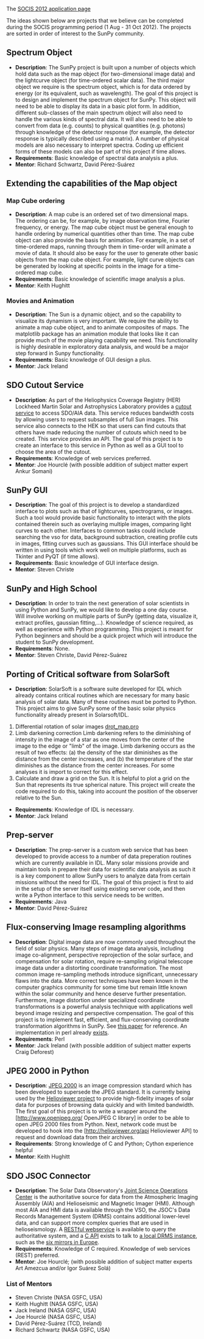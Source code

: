 The [SOCIS 2012 application page](https://github.com/sunpy/sunpy/wiki/SOCIS-2012)

The ideas shown below are projects that we believe can be completed during the SOCIS programming period (1 Aug - 31 Oct 2012).  The projects are sorted in order of interest to the SunPy community.

## Spectrum Object
* **Description**: The SunPy project is built upon a number of objects which hold data such as the map object (for two-dimensional image data) and the lightcurve object (for time-ordered scalar data).  The third major object we require is the spectrum object, which is for data ordered by energy (or its equivalent, such as wavelength). The goal of this project is to design and implement the spectrum object for SunPy. This object will need to be able to display its data in a basic plot form. In addition, different sub-classes of the main spectrum object will also need to handle the various kinds of spectral data.  It will also need to be able to convert from data (e.g. counts) to physical quantities (e.g. photons) through knowledge of the detector response (for example, the detector response is typically described using a matrix). A number of physical models are also necessary to interpret spectra. Coding up efficient forms of these models can also be part of this project if time allows.
* **Requirements**: Basic knowledge of spectral data analysis a plus.
* **Mentor**: Richard Schwartz, David Pérez-Suárez

## Extending the capabilities of the Map object
### Map Cube ordering
* **Description**: A map cube is an ordered set of two dimensional maps.  The ordering can be, for example, by image observation time, Fourier frequency, or energy.  The map cube object must be general enough to handle ordering by numerical quantities other than time.  The map cube object can also provide the basis for animation.  For example, in a set of time-ordered maps, running through them in time-order will animate a movie of data.  It should also be easy for the user to generate other basic objects from the map cube object. For example, light curve objects can be generated by looking at specific points in the image for a time-ordered map cube.
* **Requirements**: Basic knowledge of scientific image analysis a plus.
* **Mentor**: Keith Hughitt

### Movies and Animation
* **Description**: The Sun is a dynamic object, and so the capability to visualize its dynamism is very important.  We require the ability to animate a map cube object, and to animate composites of maps.  The matplotlib package has an animation module that looks like it can provide much of the movie playing capability we need.  This functionality is highly desirable in exploratory data analysis, and would be a major step forward in Sunpy functionality.
* **Requirements**: Basic knowledge of GUI design a plus.
* **Mentor**: Jack Ireland

##  SDO Cutout Service 
* **Description**: As part of the Heliophysics Coverage Registry (HER) Lockheed Martin Solar and Astrophysics Laboratory provides a [cutout service](http://www.lmsal.com/get_aia_data/) to access SDO/AIA data. This service reduces bandwidth costs by allowing users to request subsamples of full Sun images. This service also connects to the HEK so that users can find cutouts that others have made reducing the number of cutouts which need to be created. This service provides an API. The goal of this project is to create an interface to this service in Python as well as a GUI tool to choose the area of the cutout.
* **Requirements**: Knowledge of web services preferred.
* **Mentor**: Joe Hourclé (with possible addition of subject matter expert Ankur Somani)

##  SunPy GUI 
* **Description**: The goal of this project is to develop a standardized interface to plots such as that of lightcurves, spectrograms, or images. Such a tool would provide basic functionality to interact with the plots contained therein such as overlaying multiple images, comparing light curves to each other. Interfaces to common tasks could include searching the vso for data, background subtraction, creating profile cuts in images, fitting curves such as gaussians. This GUI interface should be written in using tools which work well on multiple platforms, such as Tkinter and PyQT (if time allows).
* **Requirements**: Basic knowledge of GUI interface design.
* **Mentor**: Steven Christe

## SunPy and High School
* **Description**: In order to train the next generation of solar scientists in using Python and SunPy, we would like to develop a one day course.  Will involve working on multiple parts of SunPy (getting data, visualize it, extract profiles, gaussian fitting,...).  Knowledge of science required, as well as experience with Python programming. This project is meant for Python beginners and should be a quick project which will introduce the student to SunPy development. 
* **Requirements**: None.
* **Mentor**: Steven Christe, David Pérez-Suárez

## Porting of Critical software from SolarSoft
* **Description**: SolarSoft is a software suite developed for IDL which already contains critical routines which are necessary for many basic analysis of solar data. Many of these routines must be ported to Python. This project aims to give SunPy some of the basic solar physics functionality already present in Solarsoft/IDL.
1. Differential rotation of solar images [drot_map.pro](http://hesperia.gsfc.nasa.gov/ssw/gen/idl/maps/drot_map.pro)
2. Limb darkening correction
Limb darkening refers to the diminishing of intensity in the image of a star as one moves from the center of the image to the edge or "limb" of the image. Limb darkening occurs as the result of two effects: (a) the density of the star diminishes as the distance from the center increases, and (b) the temperature of the star diminishes as the distance from the center increases.  For some analyses it is import to correct for this effect.
3. Calculate and draw a grid on the Sun.
It is helpful to plot a grid on the Sun that represents its true spherical nature.  This project will create the code required to do this, taking into account the position of the observer relative to the Sun.
* **Requirements**: Knowledge of IDL is necessary.
* **Mentor**: Jack Ireland

## Prep-server
* **Description**: The prep-server is a custom web service that has been developed to provide access to a number of data preperation routines which are currently available in IDL. Many solar missions provide and maintain tools in prepare their data for scientific data analysis as such it is a key component to allow SunPy users to analyze data from certain missions without the need for IDL. The goal of this project is first to aid in the setup of the server itself using existing server code, and then write a Python interface to this service needs to be written.
* **Requirements**: Java
* **Mentor**: David Pérez-Suárez

## Flux-conserving Image resampling algorithms
* **Description**: Digital image data are now commonly used throughout the field of solar physics. Many steps of image data analysis, including image co-alignment, perspective reprojection of the solar surface, and compensation for solar rotation, require re-sampling original telescope image data under a distorting coordinate transformation. The most common image re-sampling methods introduce significant, unnecessary flaws into the data. More correct techniques have been known in the computer graphics community for some time but remain little known within the solar community and hence deserve further presentation. Furthermore, image distortion under specialized coordinate transformations is a powerful analysis technique with applications well beyond image resizing and perspective compensation. The goal of this project is to implement fast, efficient, and flux-conserving coordinate transformation algorithms in SunPy. See [this paper](http://adsabs.harvard.edu/abs/2004SoPh..219....3D) for reference. An implementation in perl already [exists](http://pdl.perl.org/PDLdocs/Transform.html).
* **Requirements**: Perl
* **Mentor**: Jack Ireland (with possible addition of subject matter experts Craig Deforest)

## JPEG 2000 in Python
* **Description**: [JPEG 2000](http://en.wikipedia.org/wiki/JPEG_2000) is an image compression standard which has been developed to supersede the JPEG standard. It is currently being used by the [Helioviewer project](http://wiki.helioviewer.org/wiki/Main_Page) to provide high-fidelity images of solar data for purposes of browsing data quickly and with limited bandwidth. The first goal of this project is to write a wrapper around the [http://www.openjpeg.org/ OpenJPEG C library] in order to be able to open JPEG 2000 files from Python. Next, network code must be developed to hook into the [http://helioviewer.org/api Helioviewer API] to request and download data from their archives.
* **Requirements**: Strong knowledge of C and Python; Cython experience helpful
* **Mentor**: Keith Hughitt

##  SDO JSOC Connector 
* **Description**: The Solar Data Observatory's [Joint Science Operations Center](http://jsoc.stanford.edu/) is the authoritative source for data from the Atmospheric Imaging Assembly (AIA) and Helioseismic and Magnetic Imager (HMI).  Although most AIA and HMI data is available through the VSO, the JSOC's Data Records Management System (DRMS) contains additional lower-level data, and can support more complex queries that are used in helioseismology.  A [RESTful webservice](http://jsoc.stanford.edu/jsocwiki/AjaxJsocConnect) is available to query the authoritative system, and a [C API](http://jsoc.stanford.edu/jsocwiki/JsocDataAccess) exists to talk to [a local DRMS instance](http://vso.stanford.edu/netdrms/), such as the [six mirrors in Europe](http://vso.stanford.edu/netdrms/site_codes.html).
* **Requirements**: Knowledge of C required.  Knowledge of web services (REST) preferred.
* **Mentor**: Joe Hourclé; (with possible addition of subject matter experts Art Amezcua and/or Igor Suárez Solá)

### List of Mentors

* Steven Christe (NASA GSFC, USA)
* Keith Hughitt (NASA GSFC, USA)
* Jack Ireland (NASA GSFC, USA)
* Joe Hourclé (NASA GSFC, USA)
* David Pérez-Suárez (TCD, Ireland)
* Richard Schwartz (NASA GSFC, USA)